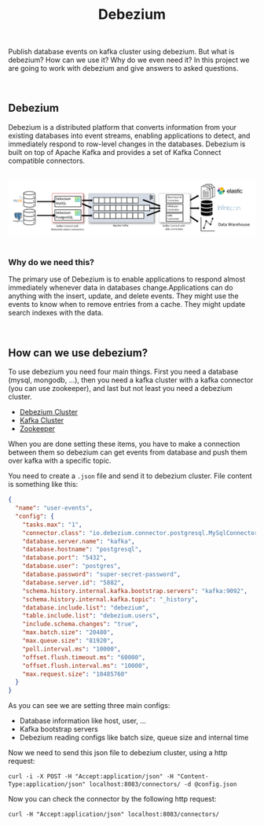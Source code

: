 <h1 align="center">
    Debezium
</h1>

<br />

Publish database events on kafka cluster using debezium. But what is debezium?
How can we use it? Why do we even need it? In this project we are going to
work with debezium and give answers to asked questions.

<br />

## Debezium


Debezium is a distributed platform that converts information 
from your existing databases into event streams, enabling applications 
to detect, and immediately respond to row-level changes in the databases. 
Debezium is built on top of Apache Kafka and provides a set of 
Kafka Connect compatible connectors.

<br />

<div align="center">
    <img src="assets/debezium-architecture.png" width="600" alt="debezium-arch" />
</div>

<br />

### Why do we need this?

The primary use of Debezium is to enable applications to respond almost 
immediately whenever data in databases change.Applications can do 
anything with the insert, update, and delete events. 
They might use the events to know when to remove entries from a cache. 
They might update search indexes with the data.

<br />

## How can we use debezium?

To use debezium you need four main things. First you need a database (mysql, mongodb, ...),
then you need a kafka cluster with a kafka connector (you can use zookeeper), and 
last but not least you need a debezium cluster.

- [Debezium Cluster](https://debezium.io/)
- [Kafka Cluster](https://kafka.apache.org/)
- [Zookeeper](https://zookeeper.apache.org/)

When you are done setting these items, you have to make a connection between them
so debezium can get events from database and push them over kafka with a specific topic.

You need to create a ```.json``` file and send it to debezium cluster. File content is
something like this:

```json
{
  "name": "user-events",
  "config": {
    "tasks.max": "1",
    "connector.class": "io.debezium.connector.postgresql.MySqlConnector",
    "database.server.name": "kafka",
    "database.hostname": "postgresql",
    "database.port": "5432",
    "database.user": "postgres",
    "database.password": "super-secret-password",
    "database.server.id": "5882",
    "schema.history.internal.kafka.bootstrap.servers": "kafka:9092",
    "schema.history.internal.kafka.topic": "_history",
    "database.include.list": "debezium",
    "table.include.list": "debezium.users",
    "include.schema.changes": "true",
    "max.batch.size": "20480",
    "max.queue.size": "81920",
    "poll.interval.ms": "10000",
    "offset.flush.timeout.ms": "60000",
    "offset.flush.interval.ms": "10000",
    "max.request.size": "10485760"
  }
}
```

As you can see we are setting three main configs:

- Database information like host, user, ...
- Kafka bootstrap servers
- Debezium reading configs like batch size, queue size and internal time

Now we need to send this json file to debezium cluster, using
a http request:

```shell
curl -i -X POST -H "Accept:application/json" -H "Content-Type:application/json" localhost:8083/connectors/ -d @config.json
```

Now you can check the connector by the following http request:

```shell
curl -H "Accept:application/json" localhost:8083/connectors/
```